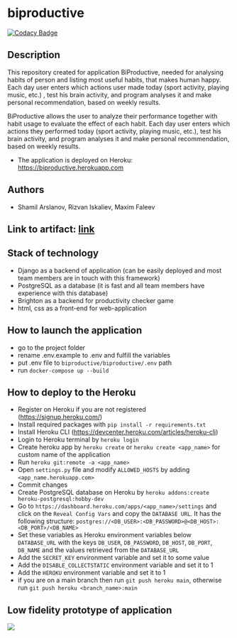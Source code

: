 # biproductive

[![Codacy Badge](https://api.codacy.com/project/badge/Grade/1b8fcfb3465a4f02ab9a2d6dc445dfed)](https://app.codacy.com/gh/rizvansky/biproductive?utm_source=github.com&utm_medium=referral&utm_content=rizvansky/biproductive&utm_campaign=Badge_Grade_Settings)

## Description

This repository created for application BiProductive, needed for analysing habits of person and listing most useful
habits, that makes human happy. Each day user enters which actions user made today (sport activity, playing music, etc.)
, test his brain activity, and program analyses it and make personal recommendation, based on weekly results.

BiProductive allows the user to analyze their performance together with habit usage to evaluate the effect of each
habit. Each day user enters which actions they performed today (sport activity, playing music, etc.), test his brain
activity, and program analyses it and make personal recommendation, based on weekly results.

- The application is deployed on Heroku: https://biproductive.herokuapp.com

## Authors

-  Shamil Arslanov, Rizvan Iskaliev, Maxim Faleev

## Link to artifact: [link](https://docs.google.com/document/d/14AMeCV4WJotkQ8lvZcl2u_bB66lMKmu4/edit?usp=sharing&ouid=109541784549585358096&rtpof=true&sd=true)

## Stack of technology

-  Django as a backend of application (can be easily deployed and most team members are in touch with this framework)
-  PostgreSQL as a database (it is fast and all team members have experience with this database)
-  Brighton as a backend for productivity checker game
-  html, css as a front-end for web-application

## How to launch the application
-  go to the project folder
-  rename .env.example to .env and fulfill the variables
-  put .env file to ```biproductive/biproductive/.env``` path
-  run ```docker-compose up --build```

## How to deploy to the Heroku
- Register on Heroku if you are not registered (https://signup.heroku.com/) 
- Install required packages with ```pip install -r requirements.txt```
- Install Heroku CLI (https://devcenter.heroku.com/articles/heroku-cli)
- Login to Heroku terminal by ```heroku login```
- Create heroku app by ```heroku create``` or ```heroku create <app_name>``` for custom name of the application
- Run ```heroku git:remote -a <app_name>```
- Open ```settings.py``` file and modify ```ALLOWED_HOSTS``` by adding ```<app_name.herokuapp.com>```
- Commit changes
- Create PostgreSQL database on Heroku by ```heroku addons:create heroku-postgresql:hobby-dev```
- Go to ```https://dashboard.heroku.com/apps/<app_name>/settings``` and click on the ```Reveal Config Vars``` and copy 
  the ```DATABASE URL```. It has the following structure: 
  ```postgres://<DB_USER>:<DB_PASSWORD>@<DB_HOST>:<DB_PORT>/<DB_NAME>```
- Set these variables as Heroku environment variables below ```DATABASE_URL``` with the keys ```DB_USER```,
  ```DB_PASSWORD```, ```DB_HOST```, ```DB_PORT```, ```DB_NAME``` and the values retrieved from the ```DATABASE_URL```
- Add the ```SECRET_KEY``` environment variable and set it to some value
- Add the ```DISABLE_COLLECTSTATIC``` environment variable and set it to 1
- Add the ```HEROKU``` environment variable and set it to 1
- if you are on a main branch then run ```git push heroku main```, otherwise run 
  ```git push heroku <branch_name>:main```
## Low fidelity prototype of application
![](images/low_fidelity_prototype.png)